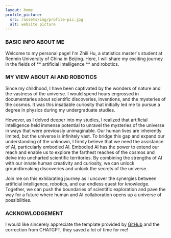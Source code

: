 ```yaml
---
layout: home
profile_picture:
  src: /assets/img/profile-pic.jpg
  alt: website picture
---
```

### BASIC INFO ABOUT ME
<p>
Welcome to my personal page! I'm Zhili Hu, a statistics master's student at Renmin University of China in Beijing. Here, I will share my exciting journey in the fields of ** artificial intelligence ** and robotics.
</p>

### MY VIEW ABOUT AI AND ROBOTICS
<p>
Since my childhood, I have been captivated by the wonders of nature and the vastness of the universe. I would spend hours engrossed in documentaries about scientific discoveries, inventions, and the mysteries of the cosmos. It was this insatiable curiosity that initially led me to pursue a degree in physics during my undergraduate studies.
</p>
<p>
However, as I delved deeper into my studies, I realized that artificial intelligence held immense potential to unravel the mysteries of the universe in ways that were previously unimaginable. Our human lives are inherently limited, but the universe is infinitely vast. To bridge this gap and expand our understanding of the unknown, I firmly believe that we need the assistance of AI, particularly embodied AI.
Embodied AI has the power to extend our reach and enable us to explore the farthest reaches of the cosmos and delve into uncharted scientific territories. By combining the strengths of AI with our innate human creativity and curiosity, we can unlock groundbreaking discoveries and unlock the secrets of the universe.
</p>
<p> 
Join me on this exhilarating journey as I uncover the synergies between artificial intelligence, robotics, and our endless quest for knowledge. Together, we can push the boundaries of scientific exploration and pave the way for a future where human and AI collaboration opens up a universe of possibilities.
</p>

### ACKNOWLODGEMENT
<p>
  I would like sincerely appreciate the template provided by <a href="https://github.com/eliottvincent/bay">GitHub</a> and the correction from CHATGPT, they saved a lot of time for me!
</p>

